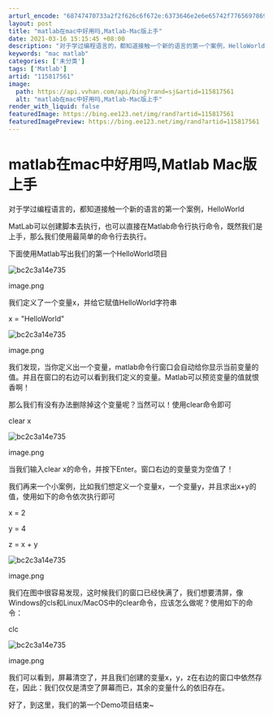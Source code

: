 ```yaml
---
arturl_encode: "68747470733a2f2f626c6f672e:6373646e2e6e65742f77656978696e5f33323531323933332f:61727469636c652f64657461696c732f313135383137353631"
layout: post
title: "matlab在mac中好用吗,Matlab-Mac版上手"
date: 2021-03-16 15:15:45 +08:00
description: "对于学过编程语言的，都知道接触一个新的语言的第一个案例，HelloWorldMatLab可以创建脚本"
keywords: "mac matlab"
categories: ['未分类']
tags: ['Matlab']
artid: "115817561"
image:
  path: https://api.vvhan.com/api/bing?rand=sj&artid=115817561
  alt: "matlab在mac中好用吗,Matlab-Mac版上手"
render_with_liquid: false
featuredImage: https://bing.ee123.net/img/rand?artid=115817561
featuredImagePreview: https://bing.ee123.net/img/rand?artid=115817561
---
```


# matlab在mac中好用吗,Matlab Mac版上手

对于学过编程语言的，都知道接触一个新的语言的第一个案例，HelloWorld

MatLab可以创建脚本去执行，也可以直接在Matlab命令行执行命令，既然我们是上手，那么我们使用最简单的命令行去执行。

下面使用Matlab写出我们的第一个HelloWorld项目

![bc2c3a14e735](https://i-blog.csdnimg.cn/blog_migrate/93ec816be35b862511256a778a4eb4d1.png)

image.png

我们定义了一个变量x，并给它赋值HelloWorld字符串

x = "HelloWorld"

![bc2c3a14e735](https://i-blog.csdnimg.cn/blog_migrate/93ec816be35b862511256a778a4eb4d1.png)

image.png

我们发现，当你定义出一个变量，matlab命令行窗口会自动给你显示当前变量的值。并且在窗口的右边可以看到我们定义的变量。Matlab可以预览变量的值就恨香啊！

那么我们有没有办法删除掉这个变量呢？当然可以！使用clear命令即可

clear x

![bc2c3a14e735](https://i-blog.csdnimg.cn/blog_migrate/93ec816be35b862511256a778a4eb4d1.png)

image.png

当我们输入clear x的命令，并按下Enter。窗口右边的变量变为空值了！

我们再来一个小案例，比如我们想定义一个变量x，一个变量y，并且求出x+y的值，使用如下的命令依次执行即可

x = 2

y = 4

z = x + y

![bc2c3a14e735](https://i-blog.csdnimg.cn/blog_migrate/93ec816be35b862511256a778a4eb4d1.png)

image.png

我们在图中很容易发现，这时候我们的窗口已经快满了，我们想要清屏，像Windows的cls和Linux/MacOS中的clear命令，应该怎么做呢？使用如下的命令：

clc

![bc2c3a14e735](https://i-blog.csdnimg.cn/blog_migrate/93ec816be35b862511256a778a4eb4d1.png)

image.png

我们可以看到，屏幕清空了，并且我们创建的变量x，y，z在右边的窗口中依然存在，因此：我们仅仅是清空了屏幕而已，其余的变量什么的依旧存在。

好了，到这里，我们的第一个Demo项目结束~
